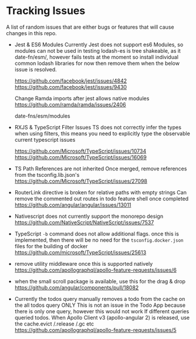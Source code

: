 # Tracking Issues

A list of random issues that are either bugs or features that will cause changes in this repo.

- Jest & ES6 Modules
  Currently Jest does not support es6 Modules, so modules can not be used in testing
  lodash-es is tree shakeable, as it date-fn/esm/, however fails tests at the moment so install individual common lodash libraries for now then remove them when
  the below issue is resolved.

  https://github.com/facebook/jest/issues/4842
  https://github.com/facebook/jest/issues/9430

  Change Ramda imports after jest allows native modules
  https://github.com/ramda/ramda/issues/2406

  date-fns/esm/modules

- RXJS & TypeScript Filter Issues
  TS does not correctly infer the types when using filters, this means you need to explicitly type the observable current typescript issues

  https://github.com/Microsoft/TypeScript/issues/10734
  https://github.com/Microsoft/TypeScript/issues/16069

- TS Path References are not inherited
  Once merged, remove references from the tsconfig.lib.json's
  https://github.com/Microsoft/TypeScript/issues/27098

- RouterLink directive is broken for relative paths with empty strings
  Can remove the commented out routes in todo feature shell once completed
  https://github.com/angular/angular/issues/13011

- Nativescript does not currently support the monorepo design
  https://github.com/NativeScript/NativeScript/issues/7537

* TypeScript `-b` command does not allow additional flags.
  once this is implemented, then there will be no need for the `tsconfig.docker.json` files for the building of docker
  https://github.com/microsoft/TypeScript/issues/25613

* remove utility middleware once this is supported natively
  https://github.com/apollographql/apollo-feature-requests/issues/6

* when the small scroll package is available, use this for the drag & drop
  https://github.com/angular/components/pull/18082

* Currently the todos query manually removes a todo from the cache on the all todos query ONLY
  This is not an issue in the Todo App because there is only one query, however this would not work
  If different queries queried todos.
  When Apollo Client v3 (apollo-angular 2) is released, use the cache.evict /.release /.gc etc
  https://github.com/apollographql/apollo-feature-requests/issues/5
